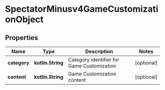 
# SpectatorMinusv4GameCustomizationObject

## Properties
Name | Type | Description | Notes
------------ | ------------- | ------------- | -------------
**category** | **kotlin.String** | Category identifier for Game Customization |  [optional]
**content** | **kotlin.String** | Game Customization content |  [optional]



